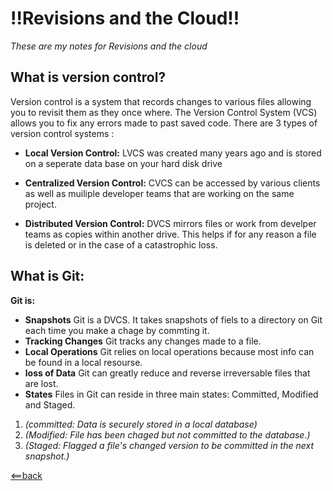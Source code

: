 # **!!Revisions and the Cloud!!**
*These are my notes for Revisions and the cloud*


## **What is version control?**

Version control is a system that records changes to various files allowing you to revisit them as they once where. The Version Control System (VCS) allows you to fix any errors made to past saved code. There are 3 types of version control systems :

- **Local Version Control:**
LVCS was created many years ago and is stored on a seperate data base on your hard disk drive

- **Centralized Version Control:**
CVCS can be accessed by various clients as well as muiliple developer teams that are working on the same project.

- **Distributed Version Control:**
DVCS mirrors files or work from develper teams as copies within another drive. This helps if for any reason a file is deleted or in the case of a catastrophic loss.

## **What is Git:**

**Git is:**
- **Snapshots**
Git is a DVCS. It takes snapshots of fiels to a directory on Git each time you make a chage by commting it.
- **Tracking Changes**
Git tracks any changes made to a file.
- **Local Operations**
Git relies on local operations because most info can be found in a local resourse.
- **loss of Data**
Git can greatly reduce and reverse irreversable files that are lost.
- **States**
Files in Git can reside in three main states: Committed, Modified and Staged.
1. *(committed: Data is securely stored in a local database)*
2. *(Modified: File has been chaged but not committed to the database.)*
3. *(Staged: Flagged a file's changed version to be committed in the next snapshot.)*



























[<==back](README.md)
